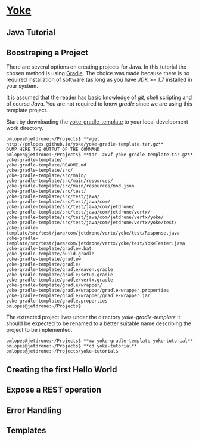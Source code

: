 # [Yoke](/)

## Java Tutorial

## Boostraping a Project

There are several options on creating projects for Java. In this tutorial the chosen method is using
[Gradle](http://www.gradle.org/). The choice was made because there is no required installation of software (as long as
you have *JDK >= 1.7* installed in your system.

It is assumed that the reader has basic knowledge of *git*, *shell* scripting and of course *Java*. You are not required
to know *gradle* since we are using this template project.

Start by downloading the [yoke-gradle-template](yoke-gradle-template.tar.gz) to your local development work directory.

~~~~~~~~~~~~~~~~~~~~~~~~~~~~~~~~~~~~~~~~~~
pmlopes@jetdrone:~/Projects$ **wget http://pmlopes.github.io/yoke/yoke-gradle-template.tar.gz**
DUMP HERE THE OUTPUT OF THE COMMAND
pmlopes@jetdrone:~/Projects$ **tar -zxvf yoke-gradle-template.tar.gz**
yoke-gradle-template/
yoke-gradle-template/README.md
yoke-gradle-template/src/
yoke-gradle-template/src/main/
yoke-gradle-template/src/main/resources/
yoke-gradle-template/src/main/resources/mod.json
yoke-gradle-template/src/test/
yoke-gradle-template/src/test/java/
yoke-gradle-template/src/test/java/com/
yoke-gradle-template/src/test/java/com/jetdrone/
yoke-gradle-template/src/test/java/com/jetdrone/vertx/
yoke-gradle-template/src/test/java/com/jetdrone/vertx/yoke/
yoke-gradle-template/src/test/java/com/jetdrone/vertx/yoke/test/
yoke-gradle-template/src/test/java/com/jetdrone/vertx/yoke/test/Response.java
yoke-gradle-template/src/test/java/com/jetdrone/vertx/yoke/test/YokeTester.java
yoke-gradle-template/gradlew.bat
yoke-gradle-template/build.gradle
yoke-gradle-template/gradlew
yoke-gradle-template/gradle/
yoke-gradle-template/gradle/maven.gradle
yoke-gradle-template/gradle/setup.gradle
yoke-gradle-template/gradle/vertx.gradle
yoke-gradle-template/gradle/wrapper/
yoke-gradle-template/gradle/wrapper/gradle-wrapper.properties
yoke-gradle-template/gradle/wrapper/gradle-wrapper.jar
yoke-gradle-template/gradle.properties
pmlopes@jetdrone:~/Projects$
~~~~~~~~~~~~~~~~~~~~~~~~~~~~~~~~~~~~~~~~~~

The extracted project lives under the directory *yoke-gradle-template* it should be expected to be renamed to a better
suitable name describing the project to be implemented.

~~~~~~~~~~~~~~~~~~~~~~~~~~~~~~~~~~~~~~~~~~
pmlopes@jetdrone:~/Projects$ **mv yoke-gradle-template yoke-tutorial**
pmlopes@jetdrone:~/Projects$ **cd yoke-tutorial**
pmlopes@jetdrone:~/Projects/yoke-tutorial$
~~~~~~~~~~~~~~~~~~~~~~~~~~~~~~~~~~~~~~~~~~


## Creating the first Hello World

## Expose a REST operation

## Error Handling

## Templates
